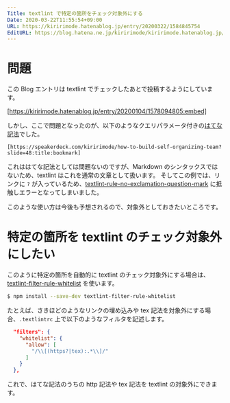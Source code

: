 ```yaml
---
Title: textlint で特定の箇所をチェック対象外にする
Date: 2020-03-22T11:55:54+09:00
URL: https://kiririmode.hatenablog.jp/entry/20200322/1584845754
EditURL: https://blog.hatena.ne.jp/kiririmode/kiririmode.hatenablog.jp/atom/entry/26006613538819594
---
```


# 問題

この Blog エントリは textlint でチェックしたあとで投稿するようにしています。

[https://kiririmode.hatenablog.jp/entry/20200104/1578094805:embed]

しかし、ここで問題となったのが、以下のようなクエリパラメータ付きの[はてな記法](https://help.hatenablog.com/entry/text-hatena-list)でした。

`[https://speakerdeck.com/kiririmode/how-to-build-self-organizing-team?slide=48:title:bookmark]`

これははてな記法としては問題ないのですが、Markdown のシンタックスではないため、textlint はこれを通常の文章として扱います。
そしてこの例では、リンクに `?` が入っているため、[textlint-rule-no-exclamation-question-mark](https://github.com/azu/textlint-rule-no-exclamation-question-mark) に抵触しエラーとなってしまいました。

このような使い方は今後も予想されるので、対象外としておきたいところです。

# 特定の箇所を textlint のチェック対象外にしたい

このように特定の箇所を自動的に textlint のチェック対象外にする場合は、[textlint-filter-rule-whitelist](https://github.com/textlint/textlint-filter-rule-whitelist) を使います。

```bash
$ npm install --save-dev textlint-filter-rule-whitelist
```

たとえば、さきほどのようなリンクの埋め込みや tex 記法を対象外にする場合、`.textlintrc` 上で以下のようなフィルタを記述します。
```json
  "filters": {
    "whitelist": {
      "allow": [
        "/\\[(https?|tex):.*\\]/"
      ]
    }
  },
```

これで、はてな記法のうちの http 記法や tex 記法を textlint の対象外にできます。
